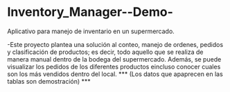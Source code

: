 # Inventory_Manager--Demo-
Aplicativo para manejo de inventario en un supermercado.

-Este proyecto plantea una solución al conteo, manejo de ordenes, pedidos y clasificación de productos; es decir, 
todo aquello que se realiza de manera manual dentro de la bodega del supermercado. Además, se puede visualizar los
pedidos de los diferentes productos eincluso conocer cuales son los más vendidos dentro del local.
 *** (Los datos  que apaprecen en las tablas son demostración) ***
